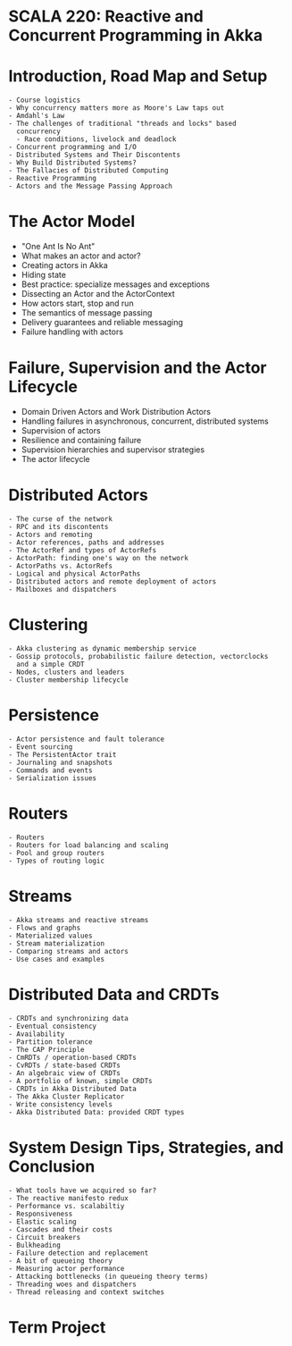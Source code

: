 # SCALA 220: Reactive and Concurrent Programming in Akka

# Introduction, Road Map and Setup

    - Course logistics
    - Why concurrency matters more as Moore's Law taps out
    - Amdahl's Law
    - The challenges of traditional "threads and locks" based
      concurrency
      - Race conditions, livelock and deadlock
    - Concurrent programming and I/O
    - Distributed Systems and Their Discontents
    - Why Build Distributed Systems?
    - The Fallacies of Distributed Computing
    - Reactive Programming
    - Actors and the Message Passing Approach

# The Actor Model
   - "One Ant Is No Ant"
   - What makes an actor and actor?
   - Creating actors in Akka
   - Hiding state
   - Best practice: specialize messages and exceptions
   - Dissecting an Actor and the ActorContext
   - How actors start, stop and run
   - The semantics of message passing
   - Delivery guarantees and reliable messaging
   - Failure handling with actors

# Failure, Supervision and the Actor Lifecycle
   - Domain Driven Actors and Work Distribution Actors
   - Handling failures in asynchronous, concurrent, distributed
     systems
   - Supervision of actors
   - Resilience and containing failure
   - Supervision hierarchies and supervisor strategies
   - The actor lifecycle

# Distributed Actors
    - The curse of the network
    - RPC and its discontents
    - Actors and remoting
    - Actor references, paths and addresses
    - The ActorRef and types of ActorRefs
    - ActorPath: finding one's way on the network
    - ActorPaths vs. ActorRefs
    - Logical and physical ActorPaths
    - Distributed actors and remote deployment of actors
    - Mailboxes and dispatchers

# Clustering
    - Akka clustering as dynamic membership service
    - Gossip protocols, probabilistic failure detection, vectorclocks
      and a simple CRDT
    - Nodes, clusters and leaders
    - Cluster membership lifecycle

# Persistence
    - Actor persistence and fault tolerance
    - Event sourcing
    - The PersistentActor trait
    - Journaling and snapshots
    - Commands and events
    - Serialization issues

# Routers
    - Routers
    - Routers for load balancing and scaling
    - Pool and group routers
    - Types of routing logic

# Streams
    - Akka streams and reactive streams
    - Flows and graphs
    - Materialized values
    - Stream materialization
    - Comparing streams and actors
    - Use cases and examples

# Distributed Data and CRDTs
    - CRDTs and synchronizing data
    - Eventual consistency
    - Availability
    - Partition tolerance
    - The CAP Principle
    - CmRDTs / operation-based CRDTs
    - CvRDTs / state-based CRDTs
    - An algebraic view of CRDTs
    - A portfolio of known, simple CRDTs
    - CRDTs in Akka Distributed Data
    - The Akka Cluster Replicator
    - Write consistency levels
    - Akka Distributed Data: provided CRDT types

# System Design Tips, Strategies, and Conclusion
    - What tools have we acquired so far?
    - The reactive manifesto redux
    - Performance vs. scalabiltiy
    - Responsiveness
    - Elastic scaling
    - Cascades and their costs
    - Circuit breakers
    - Bulkheading
    - Failure detection and replacement
    - A bit of queueing theory
    - Measuring actor performance
    - Attacking bottlenecks (in queueing theory terms)
    - Threading woes and dispatchers
    - Thread releasing and context switches

# Term Project

